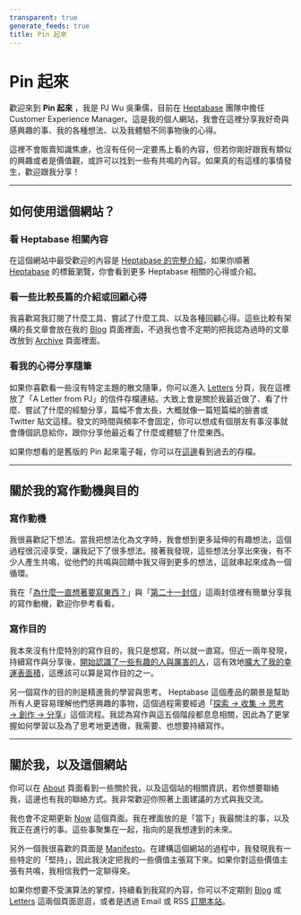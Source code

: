 ```yaml
---
transparent: true
generate_feeds: true
title: Pin 起來
---
```


# Pin 起來

歡迎來到 **Pin 起來** ，我是 PJ Wu 吳秉儒，目前在 [Heptabase](https://get.heptabase.com/pinchlime) 團隊中擔任 Customer Experience Manager。這是我的個人網站，我會在這裡分享我好奇與感興趣的事、我的各種想法、以及我體驗不同事物後的心得。

這裡不會販賣知識焦慮，也沒有任何一定要馬上看的內容，但若你剛好跟我有類似的興趣或者是價值觀，或許可以找到一些有共鳴的內容。如果真的有這樣的事情發生，歡迎跟我分享！

---

## 如何使用這個網站？

### 看 Heptabase 相關內容
在這個網站中最受歡迎的內容是 [Heptabase 的完整介紹](@/blog/heptabase-introduction.md)，如果你順著 [Heptabase](/categories/heptabase) 的標籤瀏覽，你會看到更多 Heptabase 相關的心得或介紹。


### 看一些比較長篇的介紹或回顧心得
我喜歡寫我訂閱了什麼工具、嘗試了什麼工具、以及各種回顧心得。這些比較有架構的長文章會放在我的 [Blog](/blog) 頁面裡面，不過我也會不定期的把我認為過時的文章改放到 [Archive](/archive) 頁面裡面。


### 看我的心得分享隨筆
如果你喜歡看一些沒有特定主題的散文隨筆，你可以進入 [Letters](/letters) 分頁，我在這裡放了「A Letter from PJ」的信件存檔連結。大致上會是關於我最近做了、看了什麼、嘗試了什麼的經驗分享，篇幅不會太長，大概就像一篇短篇幅的臉書或 Twitter 貼文這樣。發文的時間與頻率不會固定，你可以想成有個朋友有事沒事就會傳個訊息給你，跟你分享他最近看了什麼或體驗了什麼東西。

如果你想看的是舊版的 Pin 起來電子報，你可以在[這邊](/newsletters)看到過去的存檔。


---

## 關於我的寫作動機與目的

### 寫作動機
我很喜歡記下想法。當我把想法化為文字時，我會想到更多延伸的有趣想法，這個過程很沉浸享受，讓我記下了很多想法。接著我發現，這些想法分享出來後，有不少人產生共鳴，從他們的共鳴與回饋中我又得到更多的想法，這就串起來成為一個循環。

我在「[為什麼一直想著要寫東西？](https://world.hey.com/mimir/a-letter-from-pj-bdf95d36)」與「[第二十一封信](https://world.hey.com/mimir/a-letter-from-pj-3e67e504)」這兩封信裡有簡單分享我的寫作動機，歡迎你參考看看。

### 寫作目的
我本來沒有什麼特別的寫作目的，我只是想寫，所以就一直寫。但近一兩年發現，持續寫作與分享後，[開始認識了一些有趣的人與厲害的人](https://world.hey.com/mimir/a-letter-from-pj-c021bac4)，這有效地[擴大了我的幸運表面積](@/newsletters/26-about-success-luck-and-opportunity.md)，這應該可以算是寫作目的之一。

另一個寫作的目的則是精進我的學習與思考。 Heptabase 這個產品的願景是幫助所有人更容易理解他們感興趣的事物，這個過程需要經過「[探索 → 收集 → 思考 → 創作 → 分享](https://wiki.heptabase.com/the-knowledge-lifecycle?lang=zh-Hant)」這個流程。我認為寫作與這五個階段都息息相關，因此為了更掌握如何學習以及為了思考地更透徹，我需要、也想要持續寫作。

---

## 關於我，以及這個網站

你可以在 [About](/about) 頁面看到一些關於我，以及這個站的相關資訊，若你想要聯絡我，這邊也有我的聯絡方式。我非常歡迎你照著上面建議的方式與我交流。

我也會不定期更新 [Now](/now) 這個頁面。我在裡面放的是「當下」我最關注的事，以及我正在進行的事。這些事聚集在一起，指向的是我想達到的未來。

另外一個我很喜歡的頁面是 [Manifesto](/manifesto)。在建構這個網站的過程中，我發現我有一些特定的「堅持」，因此我決定把我的一些價值主張寫下來。如果你對這些價值主張有共鳴，我相信我們一定聊得來。

如果你想要不受演算法的掌控，持續看到我寫的內容，你可以不定期到 [Blog](/blog) 或 [Letters](/letters) 這兩個頁面逛逛，或者是透過 Email 或 RSS [訂閱本站](/subscribe/)。